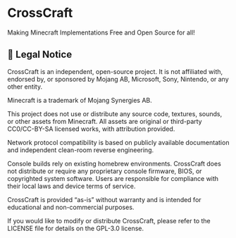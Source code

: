 # CrossCraft
Making Minecraft Implementations Free and Open Source for all!

## 📜 Legal Notice

CrossCraft is an independent, open-source project. It is not affiliated with, endorsed by, or sponsored by Mojang AB, Microsoft, Sony, Nintendo, or any other entity.

Minecraft is a trademark of Mojang Synergies AB.

This project does not use or distribute any source code, textures, sounds, or other assets from Minecraft. All assets are original or third-party CC0/CC-BY-SA licensed works, with attribution provided.

Network protocol compatibility is based on publicly available documentation and independent clean-room reverse engineering.

Console builds rely on existing homebrew environments. CrossCraft does not distribute or require any proprietary console firmware, BIOS, or copyrighted system software. Users are responsible for compliance with their local laws and device terms of service.

CrossCraft is provided “as-is” without warranty and is intended for educational and non-commercial purposes.

If you would like to modify or distribute CrossCraft, please refer to the LICENSE file for details on the GPL-3.0 license.
